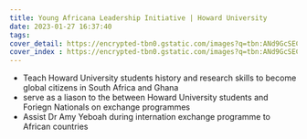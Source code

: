 ```yaml
---
title: Young Africana Leadership Initiative | Howard University  	  
date: 2023-01-27 16:37:40
tags:
cover_detail: https://encrypted-tbn0.gstatic.com/images?q=tbn:ANd9GcSECvfF4ddD6n00JGLZa6miFAXZcX5xtzUNSw&usqp=CAU
cover_index : https://encrypted-tbn0.gstatic.com/images?q=tbn:ANd9GcSECvfF4ddD6n00JGLZa6miFAXZcX5xtzUNSw&usqp=CAU
---
```



- Teach Howard University students history and research skills to become global citizens in South Africa and Ghana
- serve as a liason to the between Howard University students and Foriegn Nationals on exchange programmes
- Assist Dr Amy Yeboah during internation exchange programme to African countries 